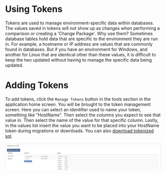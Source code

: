 # Using Tokens

Tokens are used to manage environment-specific data within databases. The values saved in tokens will not show up as changes when performing a comparison or creating a 'Change Package'. Why use them? Sometimes database tables hold data that are specific to the environment they are run in. For example, a hostname or IP address are values that are commonly found in databases. But if you have an environment for Windows, and another for Linux that are identical other than these values, it is difficult to keep the two updated without having to manage the specific data being updated.

# Adding Tokens

To add tokens, click the `Manage Tokens` button in the tools section in the application home screen. You will be brought to the token management screen. Here you can select an identifier used to name your token, something like "HostName". Then select the columns you expect to see that value in. Then select the name of the value for that specific column. Lastly, in the values list insert the value you want to be placed into your HostName token during migrations or downloads. You can also [download tokenized sql](Download-Tokenized-Sql.md).

<img src="Media/Use-Tokens.png">

